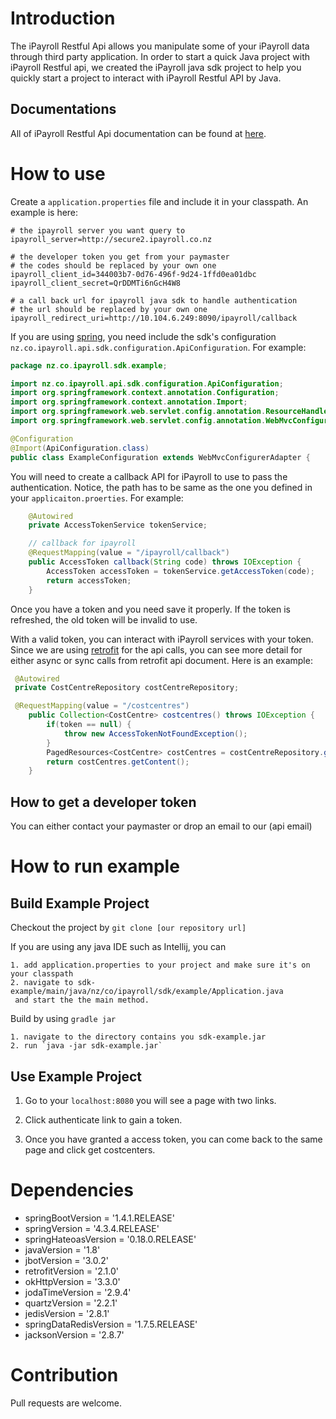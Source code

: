 # Introduction

The iPayroll Restful Api allows you manipulate some of your iPayroll data through 
third party application. In order to start a quick Java project with iPayroll 
Restful api, we created the iPayroll java sdk project to help you quickly start 
a project to interact with iPayroll Restful API by Java.

## Documentations

All of iPayroll Restful Api documentation can be found at [here](http://dev.ipayroll.co.nz).

# How to use

Create a `application.properties` file and include it in your classpath. An example is here:

```
# the ipayroll server you want query to
ipayroll_server=http://secure2.ipayroll.co.nz

# the developer token you get from your paymaster
# the codes should be replaced by your own one
ipayroll_client_id=344003b7-0d76-496f-9d24-1ffd0ea01dbc
ipayroll_client_secret=QrDDMTi6nGcH4W8

# a call back url for ipayroll java sdk to handle authentication
# the url should be replaced by your own one
ipayroll_redirect_uri=http://10.104.6.249:8090/ipayroll/callback
```

If you are using [spring](http://google.co.nz), you need include the sdk's configuration `nz.co.ipayroll.api.sdk.configuration.ApiConfiguration`. For example:

```java
package nz.co.ipayroll.sdk.example;

import nz.co.ipayroll.api.sdk.configuration.ApiConfiguration;
import org.springframework.context.annotation.Configuration;
import org.springframework.context.annotation.Import;
import org.springframework.web.servlet.config.annotation.ResourceHandlerRegistry;
import org.springframework.web.servlet.config.annotation.WebMvcConfigurerAdapter;

@Configuration
@Import(ApiConfiguration.class)
public class ExampleConfiguration extends WebMvcConfigurerAdapter {
```

You will need to create a callback API for iPayroll to use to pass the authentication. Notice, the path has to be same as the one you defined in your `applicaiton.proerties`.
For example:

```java
    @Autowired
    private AccessTokenService tokenService;

    // callback for ipayroll
    @RequestMapping(value = "/ipayroll/callback")
    public AccessToken callback(String code) throws IOException {
        AccessToken accessToken = tokenService.getAccessToken(code);
        return accessToken;
    }
```

Once you have a token and you need save it properly. If the token is refreshed, the old token will be invalid to use.

With a valid token, you can interact with iPayroll services with your token. Since we are using [retrofit]() for the api calls,
you can see more detail for either async or sync calls from retrofit api document. Here is an example:

```java
 @Autowired
 private CostCentreRepository costCentreRepository;

 @RequestMapping(value = "/costcentres")
    public Collection<CostCentre> costcentres() throws IOException {
        if(token == null) {
            throw new AccessTokenNotFoundException();
        }
        PagedResources<CostCentre> costCentres = costCentreRepository.getAll(token.token(), 100, 0).execute().body();
        return costCentres.getContent();
    }
```

## How to get a developer token

You can either contact your paymaster or drop an email to our (api email)

# How to run example

## Build Example Project

Checkout the project by `git clone [our repository url]`

If you are using any java IDE such as Intellij, you can

    1. add application.properties to your project and make sure it's on your classpath
    2. navigate to sdk-example/main/java/nz/co/ipayroll/sdk/example/Application.java
     and start the the main method.

Build by using `gradle jar`

    1. navigate to the directory contains you sdk-example.jar
    2. run `java -jar sdk-example.jar`


## Use Example Project

1. Go to your `localhost:8080` you will see a page with two links.

2. Click authenticate link to gain a token.

3. Once you have granted a access token, you can come back to the same page and click get costcenters.


# Dependencies

- springBootVersion = '1.4.1.RELEASE'
- springVersion = '4.3.4.RELEASE'
- springHateoasVersion = '0.18.0.RELEASE'
- javaVersion = '1.8'
- jbotVersion = '3.0.2'
- retrofitVersion = '2.1.0'
- okHttpVersion = '3.3.0'
- jodaTimeVersion = '2.9.4'
- quartzVersion = '2.2.1'
- jedisVersion = '2.8.1'
- springDataRedisVersion = '1.7.5.RELEASE'
- jacksonVersion = '2.8.7'

# Contribution

Pull requests are welcome.